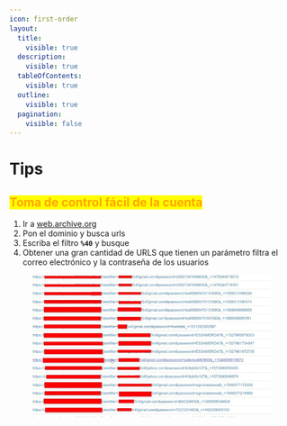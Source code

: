 ```yaml
---
icon: first-order
layout:
  title:
    visible: true
  description:
    visible: true
  tableOfContents:
    visible: true
  outline:
    visible: true
  pagination:
    visible: false
---
```


# Tips

## <mark style="color:orange;">Toma de control fácil de la cuenta</mark>

1. Ir a [web.archive.org](http://web.archive.org/)
2. Pon el dominio y busca urls
3. Escriba el filtro **`%40`**  y busque
4. Obtener una gran cantidad de URLS que tienen un parámetro filtra el correo electrónico y la contraseña de los usuarios

<figure><img src="../.gitbook/assets/image (3).png" alt=""><figcaption></figcaption></figure>
